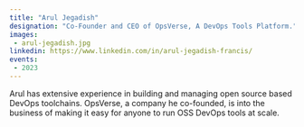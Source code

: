 ```yaml
---
title: "Arul Jegadish"
designation: "Co-Founder and CEO of OpsVerse, A DevOps Tools Platform."
images:
 - arul-jegadish.jpg
linkedin: https://www.linkedin.com/in/arul-jegadish-francis/
events:
 - 2023
---
```


Arul has extensive experience in building and managing open source based DevOps toolchains. OpsVerse, a company he co-founded, is into the business of making it easy for anyone to run OSS DevOps tools at scale.